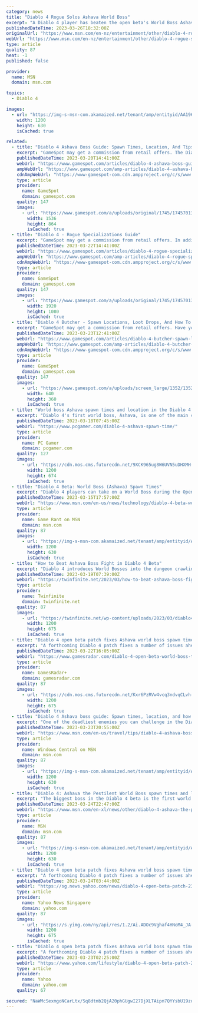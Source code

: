 ```yaml
---
category: news
title: "Diablo 4 Rogue Solos Ashava World Boss"
excerpt: "A Diablo 4 player has beaten the open beta's World Boss Ashava entirely on their own and on Hardcore Mode. The open beta is potentially the last opportunity for Diablo fans to try Diablo 4 before the ..."
publishedDateTime: 2023-03-26T18:32:00Z
originalUrl: "https://www.msn.com/en-nz/entertainment/other/diablo-4-rogue-solos-ashava-world-boss/ar-AA1969JA"
webUrl: "https://www.msn.com/en-nz/entertainment/other/diablo-4-rogue-solos-ashava-world-boss/ar-AA1969JA"
type: article
quality: 87
heat: -1
published: false

provider:
  name: MSN
  domain: msn.com

topics:
  - Diablo 4

images:
  - url: "https://img-s-msn-com.akamaized.net/tenant/amp/entityid/AA196lMm.img?h=630&w=1200&m=6&q=60&o=t&l=f&f=jpg"
    width: 1200
    height: 630
    isCached: true

related:
  - title: "Diablo 4 Ashava Boss Guide: Spawn Times, Location, And Tips"
    excerpt: "GameSpot may get a commission from retail offers. The Diablo 4 Ashava boss is the centerpiece to the beta. The beta thus far has produced some incredible moments for new and returning players of the ..."
    publishedDateTime: 2023-03-20T14:41:00Z
    webUrl: "https://www.gamespot.com/articles/diablo-4-ashava-boss-guide-spawn-times-location-and-tips/1100-6512517/"
    ampWebUrl: "https://www.gamespot.com/amp-articles/diablo-4-ashava-boss-guide-spawn-times-location-and-tips/1100-6512517/"
    cdnAmpWebUrl: "https://www-gamespot-com.cdn.ampproject.org/c/s/www.gamespot.com/amp-articles/diablo-4-ashava-boss-guide-spawn-times-location-and-tips/1100-6512517/"
    type: article
    provider:
      name: GameSpot
      domain: gamespot.com
    quality: 147
    images:
      - url: "https://www.gamespot.com/a/uploads/original/1745/17457013/4114880-ashava.jpg"
        width: 1536
        height: 864
        isCached: true
  - title: "Diablo 4 - Rogue Specializations Guide"
    excerpt: "GameSpot may get a commission from retail offers. In addition to having access to different types of weapons, the Rogue in Diablo 4 can also change up their combat style on the fly. Rogues have access ..."
    publishedDateTime: 2023-03-22T14:41:00Z
    webUrl: "https://www.gamespot.com/articles/diablo-4-rogue-specializations-guide/1100-6512619/"
    ampWebUrl: "https://www.gamespot.com/amp-articles/diablo-4-rogue-specializations-guide/1100-6512619/"
    cdnAmpWebUrl: "https://www-gamespot-com.cdn.ampproject.org/c/s/www.gamespot.com/amp-articles/diablo-4-rogue-specializations-guide/1100-6512619/"
    type: article
    provider:
      name: GameSpot
      domain: gamespot.com
    quality: 147
    images:
      - url: "https://www.gamespot.com/a/uploads/original/1745/17457013/4115739-d4rogue.jpg"
        width: 1920
        height: 1080
        isCached: true
  - title: "Diablo 4 Butcher - Spawn Locations, Loot Drops, And How To Beat It"
    excerpt: "GameSpot may get a commission from retail offers. Have you been roaming the corridors of a dungeon in the Diablo 4 beta and suddenly been attacked by a giant, hulking enemy that smashed you to pieces ..."
    publishedDateTime: 2023-03-23T12:41:00Z
    webUrl: "https://www.gamespot.com/articles/diablo-4-butcher-spawn-locations/1100-6512663/"
    ampWebUrl: "https://www.gamespot.com/amp-articles/diablo-4-butcher-spawn-locations/1100-6512663/"
    cdnAmpWebUrl: "https://www-gamespot-com.cdn.ampproject.org/c/s/www.gamespot.com/amp-articles/diablo-4-butcher-spawn-locations/1100-6512663/"
    type: article
    provider:
      name: GameSpot
      domain: gamespot.com
    quality: 147
    images:
      - url: "https://www.gamespot.com/a/uploads/screen_large/1352/13527689/4114321-gameplay_d4_stronghold_v1.jpg"
        width: 640
        height: 360
        isCached: true
  - title: "World boss Ashava spawn times and location in the Diablo 4 beta"
    excerpt: "Diablo 4's first world boss, Ashava, is one of the main challenges available during the two Diablo 4 betas this month. Unlike dungeons and quests, world bosses wait for no slayer. Ashava has three ..."
    publishedDateTime: 2023-03-18T07:45:00Z
    webUrl: "https://www.pcgamer.com/diablo-4-ashava-spawn-time/"
    type: article
    provider:
      name: PC Gamer
      domain: pcgamer.com
    quality: 127
    images:
      - url: "https://cdn.mos.cms.futurecdn.net/9XCK965ug8W6UVN5uDHXMH-1200-80.jpg"
        width: 1200
        height: 674
        isCached: true
  - title: "Diablo 4 Beta: World Boss (Ashava) Spawn Times"
    excerpt: "Diablo 4 players can take on a World Boss during the Open Betas, but only during certain times and one day. One of these events in both the Open Beta and the Early Access Beta weekends will be the ..."
    publishedDateTime: 2023-03-15T17:57:00Z
    webUrl: "https://www.msn.com/en-us/news/technology/diablo-4-beta-world-boss-ashava-spawn-times/ar-AA18GonW"
    type: article
    provider:
      name: Game Rant on MSN
      domain: msn.com
    quality: 87
    images:
      - url: "https://img-s-msn-com.akamaized.net/tenant/amp/entityid/AA18Gxz1.img?h=630&w=1200&m=6&q=60&o=t&l=f&f=jpg"
        width: 1200
        height: 630
        isCached: true
  - title: "How to Beat Ashava Boss Fight in Diablo 4 Beta"
    excerpt: "Diablo 4 introduces World Bosses into the dungeon crawling RPG series, allowing players from across the server to come together and take down a giant boss for great rewards. The only catch is that the ..."
    publishedDateTime: 2023-03-19T07:39:00Z
    webUrl: "https://twinfinite.net/2023/03/how-to-beat-ashava-boss-fight-in-diablo-4/"
    type: article
    provider:
      name: Twinfinite
      domain: twinfinite.net
    quality: 87
    images:
      - url: "https://twinfinite.net/wp-content/uploads/2023/03/diablo4-Ashava-Boss-Fight.jpg"
        width: 1200
        height: 675
        isCached: true
  - title: "Diablo 4 open beta patch fixes Ashava world boss spawn timer"
    excerpt: "A forthcoming Diablo 4 patch fixes a number of issues ahead of this weekend's open beta run, including the Ashava boss's spawn timer. \"There will be a small client patch prior to Open Beta to address some bugs and issues that players may have experienced"
    publishedDateTime: 2023-03-22T16:05:00Z
    webUrl: "https://www.gamesradar.com/diablo-4-open-beta-world-boss-times-ashava/"
    type: article
    provider:
      name: GamesRadar+
      domain: gamesradar.com
    quality: 87
    images:
      - url: "https://cdn.mos.cms.futurecdn.net/Kxr6PzRVw4vcq3ndvqCLvh-1200-80.jpg"
        width: 1200
        height: 675
        isCached: true
  - title: "Diablo 4 Ashava boss guide: Spawn times, location, and how to beat"
    excerpt: "One of the deadliest enemies you can challenge in the Diablo 4 Open Beta is Ashava the Pestilent, a massive demonic creature with an extremely thick HP bar and devastating area-of-effect and poison ..."
    publishedDateTime: 2023-03-23T20:55:00Z
    webUrl: "https://www.msn.com/en-us/travel/tips/diablo-4-ashava-boss-guide-spawn-times-location-and-how-to-beat/ar-AA190Qc5"
    type: article
    provider:
      name: Windows Central on MSN
      domain: msn.com
    quality: 87
    images:
      - url: "https://img-s-msn-com.akamaized.net/tenant/amp/entityid/AA190J06.img?h=630&w=1200&m=6&q=60&o=t&l=f&f=jpg"
        width: 1200
        height: 630
        isCached: true
  - title: "Diablo 4: Ashava the Pestilent World Boss spawn times and location"
    excerpt: "The biggest boss in the Diablo 4 beta is the first world boss, Ashava the Pestilent. Ashava is a difficult dragon-demon-thing with a slew of powerful attacks that can and will one-shot you if you’re ..."
    publishedDateTime: 2023-03-24T22:47:00Z
    webUrl: "https://www.msn.com/en-xl/news/other/diablo-4-ashava-the-pestilent-world-boss-spawn-times-and-location/ar-AA192rQx"
    type: article
    provider:
      name: MSN
      domain: msn.com
    quality: 87
    images:
      - url: "https://img-s-msn-com.akamaized.net/tenant/amp/entityid/AA192rQr.img?h=630&w=1200&m=6&q=60&o=t&l=f&f=jpg"
        width: 1200
        height: 630
        isCached: true
  - title: "Diablo 4 open beta patch fixes Ashava world boss spawn timer"
    excerpt: "A forthcoming Diablo 4 patch fixes a number of issues ahead of this weekend's open beta run, including the Ashava boss's spawn timer. \"There will be a small client patch prior to Open Beta to address ..."
    publishedDateTime: 2023-03-24T03:44:00Z
    webUrl: "https://sg.news.yahoo.com/news/diablo-4-open-beta-patch-230504323.html"
    type: article
    provider:
      name: Yahoo News Singapore
      domain: yahoo.com
    quality: 87
    images:
      - url: "https://s.yimg.com/ny/api/res/1.2/Ai.ADOc9Vghaf4HNoM4_JA--/YXBwaWQ9aGlnaGxhbmRlcjt3PTEyMDA7aD02NzU-/https://media.zenfs.com/en/gamesradar_237/e2e3bfc104488d09e5d7217ef7d52794"
        width: 1200
        height: 675
        isCached: true
  - title: "Diablo 4 open beta patch fixes Ashava world boss spawn timer"
    excerpt: "A forthcoming Diablo 4 patch fixes a number of issues ahead of this weekend's open beta run, including the Ashava boss's spawn timer. \"There will be a small client patch prior to Open Beta to address ..."
    publishedDateTime: 2023-03-23T02:25:00Z
    webUrl: "https://www.yahoo.com/lifestyle/diablo-4-open-beta-patch-230504323.html"
    type: article
    provider:
      name: Yahoo
      domain: yahoo.com
    quality: 67

secured: "NaWMcSexmgoNCarLtx/Sq8dtmb2QjA20phGUgwI27DjXLTAipn7QYYsbU19zuHiPVy1ZolLhURJ3UxnZexltC87iREaIf/NhPkJKCivmf8DqQBcCjflg5EItGRxNFAd1oTEpB1lykJj5r76GaZXtEvX0vEj9XluLP67pUbyPJizvaGW7s4G07a/Nvqsd96CXL917YfUuYykRwdQ124Bj52I1palZ27ElSTmKmgD2s5kY08578vse4ucIUAGTA3nTy9PhJrvQ7lprgB55AM//ghksNrBkwCNPw+9rx3c/g3bkzXZbPy3LIGl21dqd9M+SjPuEtxA/SyTA/jJXxo+Azt/VKn64bLoM0g9guHhRwIA=;J3pvw3QMT+LMJlQ15b7J6w=="
---
```


